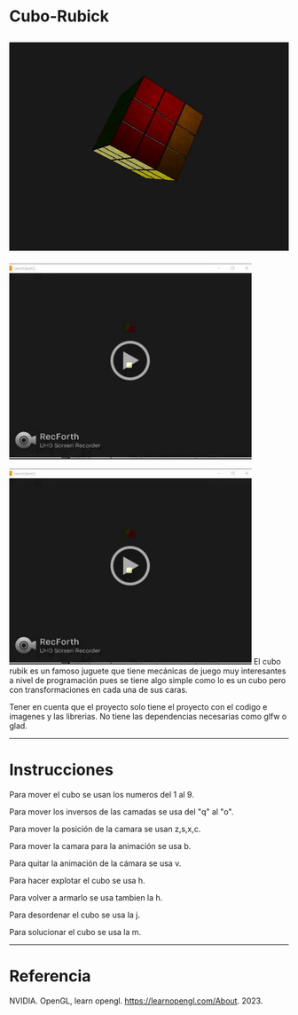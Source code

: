 # Cubo-Rubick
![Cubo_img](cubo.jpeg)
---
[![Video](video.jpeg)](https://drive.google.com/file/d/1M9GEHSVllp60EA0cn1tcOAV6KVVBTY4a/view?usp=sharing)


[![Video](video.jpeg)](https://drive.google.com/file/d/1uuqPFBThRFvOesasNQFG5qQHgnmtUdvG/view?usp=sharing)
El cubo rubik es un famoso juguete que tiene mecánicas de juego muy interesantes a nivel de programación pues se tiene algo simple como lo es un cubo pero con transformaciones en cada una de sus caras. 

Tener en cuenta que el proyecto solo tiene el proyecto con el codigo e imagenes y las librerias. No tiene las dependencias necesarias como glfw o glad. 

---

# Instrucciones

Para mover el cubo se usan los numeros del 1 al 9.

Para mover los inversos de las camadas se usa del "q" al "o".

Para mover la posición de la camara se usan z,s,x,c.

Para mover la camara para la animación se usa b.

Para quitar la animación de la cámara se usa v.

Para hacer explotar el cubo se usa h.

Para volver a armarlo se usa tambien la h.

Para desordenar el cubo se usa la j.

Para solucionar el cubo se usa la m.


---

# Referencia

NVIDIA. OpenGL, learn opengl. https://learnopengl.com/About. 2023.
